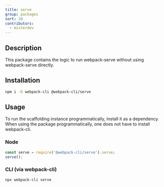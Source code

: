 ```yaml
---
title: serve
group: packages
sort: 10
contributors:
  - misterdev
---
```


## Description

This package contains the logic to run webpack-serve without using webpack-serve directly.

## Installation

```bash
npm i -D webpack-cli @webpack-cli/serve
```

## Usage

To run the scaffolding instance programmatically, install it as a dependency. When using the package programmatically, one does not have to install webpack-cli.

### Node

```js
const serve = require('@webpack-cli/serve').serve;
serve();
```

### CLI (via webpack-cli)

```bash
npx webpack-cli serve
```
